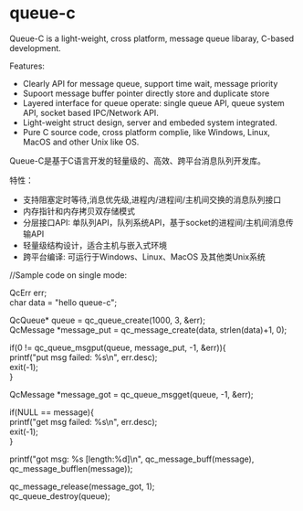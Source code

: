 # queue-c
Queue-C is a light-weight, cross platform, message queue libaray, C-based development.

Features:
* Clearly API for message queue, support time wait, message priority
* Supoort message buffer pointer directly store and duplicate store
* Layered interface for queue operate: single queue API, queue system API, socket based IPC/Network API.
* Light-weight struct design, server and embeded system integrated. 
* Pure C source code, cross platform complie, like Windows, Linux, MacOS and other Unix like OS.


Queue-C是基于C语言开发的轻量级的、高效、跨平台消息队列开发库。

特性：
* 支持阻塞定时等待,消息优先级,进程内/进程间/主机间交换的消息队列接口
* 内存指针和内存拷贝双存储模式
* 分层接口API: 单队列API，队列系统API，基于socket的进程间/主机间消息传输API
* 轻量级结构设计，适合主机与嵌入式环境
* 跨平台编译: 可运行于Windows、Linux、MacOS 及其他类Unix系统
  
  
  
//Sample code on single mode:  

QcErr err;  
char data = "hello queue-c";  

QcQueue* queue = qc_queue_create(1000, 3, &err);  
QcMessage *message_put = qc_message_create(data, strlen(data)+1, 0);  

if(0 != qc_queue_msgput(queue, message_put, -1, &err)){  
  printf("put msg failed: %s\n", err.desc);  
  exit(-1);  
}  

QcMessage *message_got = qc_queue_msgget(queue, -1, &err);  

if(NULL == message){  
  printf("get msg failed: %s\n", err.desc);  
  exit(-1);  
}  

printf("got msg: %s [length:%d]\n", qc_message_buff(message), qc_message_bufflen(message));  

qc_message_release(message_got, 1);  
qc_queue_destroy(queue);  


